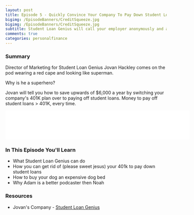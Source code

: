 ```yaml
---
layout: post
title: Episode 5 - Quickly Convince Your Company To Pay Down Student Loan Debt w/ Jovan Hackley
bigimg: /EpisodeBanners/CreditSqueeze.jpg
bigimg: /EpisodeBanners/CreditSqueeze.jpg
subtitle: Student Loan Genius will call your employer anonymously and ask them to switch over your money from your 401k to ol' dirt nasty debt
comments: true
categories: personalfinance
---
```

### Summary

Director of Marketing for Student Loan Genius Jovan Hackley comes on the pod wearing a red cape and looking like superman. 

Why is he a superhero? 

Jovan will tell you how to save upwards of $6,000 a year by switching your company's 401K plan over to paying off student loans. Money to pay off student loans > 401K, every time.

<iframe style="border: none" src="//html5-player.libsyn.com/embed/episode/id/5283091/height/90/width/576/theme/custom/autonext/no/thumbnail/yes/autoplay/no/preload/no/no_addthis/no/direction/backward/render-playlist/no/custom-color/87A93A/" height="90" width="576" scrolling="no"  allowfullscreen webkitallowfullscreen mozallowfullscreen oallowfullscreen msallowfullscreen></iframe>


### In This Episode You'll Learn

* What Student Loan Genius can do
* How you can get rid of (please sweet jesus) your 401k to pay down student loans
* How to buy your dog an expensive dog bed
* Why Adam is a better podcaster then Noah

### Resources

* Jovan's Company - [Student Loan Genius](https://studentloangenius.com)

<br><br>